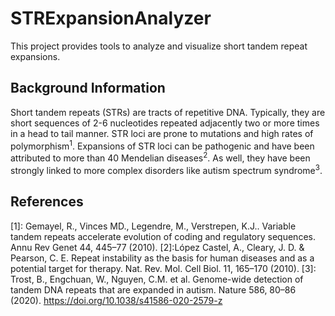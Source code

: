 # STRExpansionAnalyzer
This project provides tools to analyze and visualize short tandem repeat expansions.

## Background Information
Short tandem repeats (STRs) are tracts of repetitive DNA. Typically, they are
short sequences of 2-6 nucleotides repeated adjacently two or more times in a head
to tail manner. STR loci are prone to mutations and high rates of polymorphism<sup>1</sup>. Expansions
of STR loci can be pathogenic and have been attributed to more than 40 Mendelian diseases<sup>2</sup>.
As well, they have been strongly linked to more complex disorders like autism spectrum syndrome<sup>3</sup>.


## References
[1]: Gemayel, R., Vinces MD., Legendre, M., Verstrepen, K.J.. Variable tandem repeats accelerate evolution of coding and regulatory sequences. Annu Rev Genet 44, 445–77 (2010).
[2]:López Castel, A., Cleary, J. D. & Pearson, C. E. Repeat instability as the basis for human diseases and as a potential target for therapy. Nat. Rev. Mol. Cell Biol. 11, 165–170 (2010).
[3]: Trost, B., Engchuan, W., Nguyen, C.M. et al. Genome-wide detection of tandem DNA repeats that are expanded in autism. Nature 586, 80–86 (2020). https://doi.org/10.1038/s41586-020-2579-z
